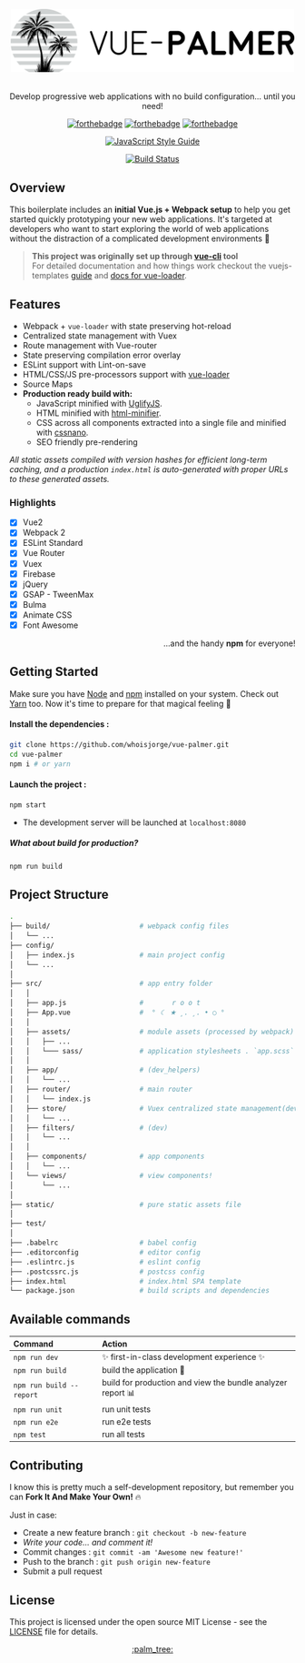 
<div align="center">
<br>
<img width="500" src="./docs/header.png" alt="vue-palmer" />
<br>
<br>
</div>

<p align="center" color="#ccc">Develop progressive web applications with no build configuration... until you need!</p>

<div align="center">

[![forthebadge](http://forthebadge.com/images/badges/made-with-vue.svg)](https://vuejs.org) [![forthebadge](http://forthebadge.com/images/badges/uses-js.svg)](https://webpack.js.org) [![forthebadge](http://forthebadge.com/images/badges/designed-in-ms-paint.svg)](http://www.whoisjorge.me)

[![JavaScript Style Guide](https://cdn.rawgit.com/standard/standard/master/badge.svg)](https://github.com/standard/standard)

</div>

<div align="center">
  <a href="https://travis-ci.org/whoisjorge/vue-palmer"> <img src ="https://travis-ci.org/whoisjorge/vue-palmer.svg?branch=master" alt="Build Status"/></a>
</div>


## Overview
This boilerplate includes an **initial Vue.js + Webpack setup** to help you get started quickly prototyping your new web applications. It's targeted at developers who want to start exploring the world of web applications without the distraction of a complicated development environments :crocodile:

> **This project was originally set up through [vue-cli](https://github.com/vuejs/vue-cli) tool** <br> For detailed documentation and how things work checkout the vuejs-templates [guide](http://vuejs-templates.github.io/webpack/) and [docs for vue-loader](http://vuejs.github.io/vue-loader).


## Features

- Webpack + `vue-loader` with state preserving hot-reload
- Centralized state management with Vuex
- Route management with Vue-router
- State preserving compilation error overlay
- ESLint support with Lint-on-save
- HTML/CSS/JS pre-processors support with [vue-loader](https://vue-loader.vuejs.org)
- Source Maps
- **Production ready build with:**
  - JavaScript minified with [UglifyJS](https://github.com/mishoo/UglifyJS2).
  - HTML minified with [html-minifier](https://github.com/kangax/html-minifier).
  - CSS across all components extracted into a single file and minified with [cssnano](https://github.com/ben-eb/cssnano).
  - SEO friendly pre-rendering

_All static assets compiled with version hashes for efficient long-term caching, and a production `index.html` is auto-generated with proper URLs to these generated assets._


### Highlights

- [x] Vue2
- [X] Webpack 2
- [X] ESLint Standard
- [X] Vue Router
- [X] Vuex
- [X] Firebase
- [X] jQuery
- [X] GSAP - TweenMax
- [X] Bulma
- [X] Animate CSS
- [X] Font Awesome

<p align="right">...and the handy <b>npm</b> for everyone!</p>


## Getting Started

Make sure you have [Node](https://nodejs.org) and [npm](https://www.npmjs.com/) installed on your system. Check out [Yarn](https://yarnpkg.com/) too. Now it's time to prepare for that magical feeling :crystal_ball:

#### Install the dependencies :

```bash
git clone https://github.com/whoisjorge/vue-palmer.git
cd vue-palmer
npm i # or yarn
```

#### Launch the project :

```bash
npm start
```
+ The development server will be launched at `localhost:8080`


##### What about build for production?
```bash
npm run build
```


## Project Structure

``` bash
.
├── build/                      # webpack config files
│   └── ...
├── config/
│   ├── index.js                # main project config
│   └── ...
│
├── src/                        # app entry folder
│   │
│   ├── app.js                  #       r o o t
│   ├── App.vue                 #  ° ☾ ★ ¸. ¸. • ○ °
│   │
│   ├── assets/                 # module assets (processed by webpack)
│   │   ├── ...               
│   │   └─── sass/              # application stylesheets . `app.scss`
│   │
│   ├── app/                    # (dev_helpers)
│   │   └── ...
│   ├── router/                 # main router
│   │   └── index.js
│   ├── store/                  # Vuex centralized state management(dev)
│   │   └── ...
│   ├── filters/                # (dev)
│   │   └── ...
│   │
│   ├── components/             # app components
│   │   └── ...
│   └── views/                  # view components!
│       └── ...
│
├── static/                     # pure static assets file
│
├── test/
│
├── .babelrc                    # babel config
├── .editorconfig               # editor config
├── .eslintrc.js                # eslint config
├── .postcssrc.js               # postcss config
├── index.html                  # index.html SPA template
└── package.json                # build scripts and dependencies
```


## Available commands

| Command                     | Action                                                                     |
|:----------------------------|:-------------------------------------------------------------------------  |
| `npm run dev`               |  :sparkles: first-in-class development experience :sparkles:               |
| `npm run build`             |  build the application :hammer:                                            |
| `npm run build --report`    |  build for production and view the bundle analyzer report :bar_chart:      |
| `npm run unit`              |  run unit tests                                                            |
| `npm run e2e`               |  run e2e tests                                                             |
| `npm test`                  |  run all tests                                                             |


## Contributing

I know this is pretty much a self-development repository, but remember you can **Fork It And Make Your Own!** :fire:

Just in case:
- Create a new feature branch : `git checkout -b new-feature`
- _Write your code... and comment it!_
- Commit changes : `git commit -am 'Awesome new feature!'`
- Push to the branch : `git push origin new-feature`
- Submit a pull request


## License
This project is licensed under the open source MIT License - see the [LICENSE] file for details.


<div align="center"><a href="#readme">:palm_tree:</a></div>


[LICENSE]: ./LICENSE
